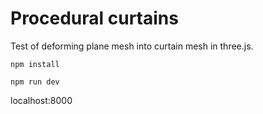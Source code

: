 # Procedural curtains

Test of deforming plane mesh into curtain mesh in three.js.

`npm install`

`npm run dev`

localhost:8000
